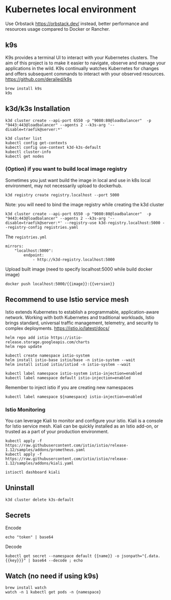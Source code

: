 # Kubernetes local environment
Use Orbstack https://orbstack.dev/ instead, better performance and resources usage compared to Docker or Rancher.

## k9s
K9s provides a terminal UI to interact with your Kubernetes clusters. The aim of this project is to make it easier to navigate, observe and manage your applications in the wild. K9s continually watches Kubernetes for changes and offers subsequent commands to interact with your observed resources. https://github.com/derailed/k9s

    brew install k9s
    k9s

## k3d/k3s Installation

    k3d cluster create --api-port 6550 -p "9080:80@loadbalancer"  -p "9443:443@loadbalancer" --agents 2 --k3s-arg '--disable=traefik@server:*'

    k3d cluster list
    kubectl config get-contexts
    kubectl config use-context k3d-k3s-default
    kubectl cluster-info
    kubectl get nodes

### (Option) if you want to build local image registry
Sometimes you just want build the image in local and use in k8s local environment, may not necessarily upload to dockerhub.

    k3d registry create registry.localhost --port 5000

Note: you will need to bind the image registry while creating the k3d cluster

    k3d cluster create --api-port 6550 -p "9080:80@loadbalancer"  -p "9443:443@loadbalancer" --agents 2 --k3s-arg '--disable=traefik@server:*' --registry-use k3d-registry.localhost:5000 --registry-config registries.yaml

The `registries.yml`

    mirrors:
        "localhost:5000":
            endpoint:
                - http://k3d-registry.localhost:5000

Upload built image (need to specify localhost:5000 while build docker image)

    docker push localhost:5000/{{image}}:{{version}}

## Recommend to use Istio service mesh
Istio extends Kubernetes to establish a programmable, application-aware network. Working with both Kubernetes and traditional workloads, Istio brings standard, universal traffic management, telemetry, and security to complex deployments.
https://istio.io/latest/docs/

    helm repo add istio https://istio-release.storage.googleapis.com/charts
    helm repo update

    kubectl create namespace istio-system
    helm install istio-base istio/base -n istio-system --wait
    helm install istiod istio/istiod -n istio-system --wait

    kubectl label namespace istio-system istio-injection=enabled
    kubectl label namespace default istio-injection=enabled

Remember to inject istio if you are creating new namespaces

    kubectl label namespace ${namespace} istio-injection=enabled

### Istio Monitoring
You can leverage Kiali to monitor and configure your istio. Kiali is a console for Istio service mesh. Kiali can be quickly installed as an Istio add-on, or trusted as a part of your production environment. 

    kubectl apply -f https://raw.githubusercontent.com/istio/istio/release-1.12/samples/addons/prometheus.yaml
    kubectl apply -f https://raw.githubusercontent.com/istio/istio/release-1.12/samples/addons/kiali.yaml

    istioctl dashboard kiali

## Uninstall

    k3d cluster delete k3s-default

## Secrets
Encode

    echo "token" | base64

Decode

    kubectl get secret --namespace default {{name}} -o jsonpath="{.data.{{key}}}" | base64 --decode ; echo

## Watch (no need if using k9s)

    brew install watch
    watch -n 1 kubectl get pods -n {namespace}
